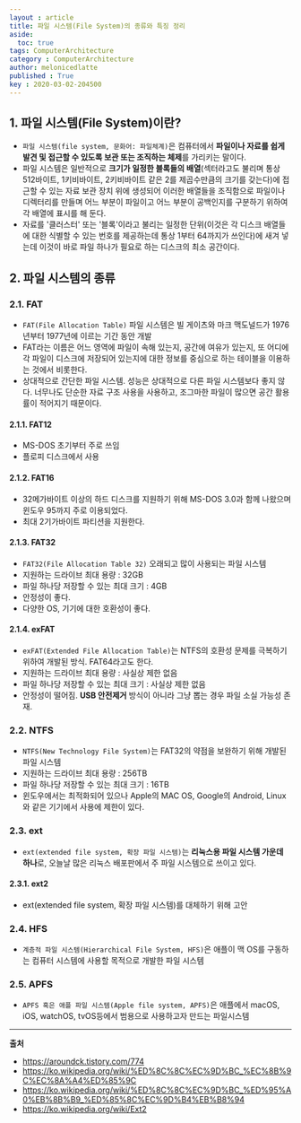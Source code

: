 ```yaml
---
layout : article
title: 파일 시스템(File System)의 종류와 특징 정리
aside:
  toc: true
tags: ComputerArchitecture
category : ComputerArchitecture
author: melonicedlatte
published : True
key : 2020-03-02-204500
---  
```


## 1. 파일 시스템(File System)이란?

- `파일 시스템(file system, 문화어: 파일체계)`은 컴퓨터에서 **파일이나 자료를 쉽게 발견 및 접근할 수 있도록 보관 또는 조직하는 체제**를 가리키는 말이다.
- 파일 시스템은 일반적으로 **크기가 일정한 블록들의 배열**(섹터라고도 불리며 통상 512바이트, 1키비바이트, 2키비바이트 같은 2를 제곱수만큼의 크기를 갖는다)에 접근할 수 있는 자료 보관 장치 위에 생성되어 이러한 배열들을 조직함으로 파일이나 디렉터리를 만들며 어느 부분이 파일이고 어느 부분이 공백인지를 구분하기 위하여 각 배열에 표시를 해 둔다. 
- 자료를 '클러스터' 또는 '블록'이라고 불리는 일정한 단위(이것은 각 디스크 배열들에 대한 식별할 수 있는 번호를 제공하는데 통상 1부터 64까지가 쓰인다)에 새겨 넣는데 이것이 바로 파일 하나가 필요로 하는 디스크의 최소 공간이다.


## 2. 파일 시스템의 종류

### 2.1. FAT

- `FAT(File Allocation Table)` 파일 시스템은 빌 게이츠와 마크 맥도널드가 1976년부터 1977년에 이르는 기간 동안 개발
- FAT라는 이름은 어느 영역에 파일이 속해 있는지, 공간에 여유가 있는지, 또 어디에 각 파일이 디스크에 저장되어 있는지에 대한 정보를 중심으로 하는 테이블을 이용하는 것에서 비롯한다.
- 상대적으로 간단한 파일 시스템. 성능은 상대적으로 다른 파일 시스템보다 좋지 않다. 너무나도 단순한 자료 구조 사용을 사용하고, 조그마한 파일이 많으면 공간 활용률이 적어지기 때문이다. 


#### 2.1.1. FAT12
- MS-DOS 초기부터 주로 쓰임
- 플로피 디스크에서 사용

#### 2.1.2. FAT16
- 32메가바이트 이상의 하드 디스크를 지원하기 위해 MS-DOS 3.0과 함께 나왔으며 윈도우 95까지 주로 이용되었다. 
- 최대 2기가바이트 파티션을 지원한다.

#### 2.1.3. FAT32

- `FAT32(File Allocation Table 32)` 오래되고 많이 사용되는 파일 시스템
- 지원하는 드라이브 최대 용량 : 32GB
- 파일 하나당 저장할 수 있는 최대 크기 : 4GB
- 안정성이 좋다.
- 다양한 OS, 기기에 대한 호환성이 좋다.

#### 2.1.4. exFAT

- `exFAT(Extended File Allocation Table)`는 NTFS의 호환성 문제를 극복하기 위하여 개발된 방식. FAT64라고도 한다.
- 지원하는 드라이브 최대 용량 : 사실상 제한 없음
- 파일 하나당 저장할 수 있는 최대 크기 : 사실상 제한 없음
- 안정성이 떨어짐. **USB 안전제거** 방식이 아니라 그냥 뽑는 경우 파일 소실 가능성 존재.


### 2.2.  NTFS

- `NTFS(New Technology File System)`는 FAT32의 약점을 보완하기 위해 개발된 파일 시스템
- 지원하는 드라이브 최대 용량 : 256TB
- 파일 하나당 저장할 수 있는 최대 크기 : 16TB
- 윈도우에서는 최적화되어 있으나 Apple의 MAC OS, Google의 Android, Linux와 같은 기기에서 사용에 제한이 있다.


### 2.3. ext

- `ext(extended file system, 확장 파일 시스템)`는 **리눅스용 파일 시스템 가운데 하나**로, 오늘날 많은 리눅스 배포판에서 주 파일 시스템으로 쓰이고 있다.

#### 2.3.1. ext2

- ext(extended file system, 확장 파일 시스템)를 대체하기 위해 고안


### 2.4. HFS

- `계층적 파일 시스템(Hierarchical File System, HFS)`은 애플이 맥 OS를 구동하는 컴퓨터 시스템에 사용할 목적으로 개발한 파일 시스템


### 2.5. APFS

- `APFS 혹은 애플 파일 시스템(Apple file system, APFS)`은 애플에서 macOS, iOS, watchOS, tvOS등에서 범용으로 사용하고자 만드는 파일시스템


---

**출처**

- https://aroundck.tistory.com/774
- https://ko.wikipedia.org/wiki/%ED%8C%8C%EC%9D%BC_%EC%8B%9C%EC%8A%A4%ED%85%9C
- https://ko.wikipedia.org/wiki/%ED%8C%8C%EC%9D%BC_%ED%95%A0%EB%8B%B9_%ED%85%8C%EC%9D%B4%EB%B8%94
- https://ko.wikipedia.org/wiki/Ext2
